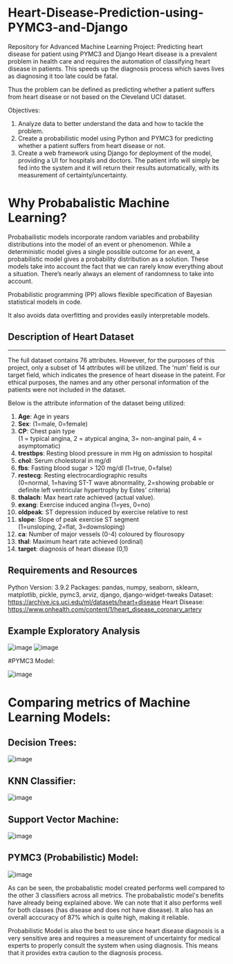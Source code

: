 # Heart-Disease-Prediction-using-PYMC3-and-Django
Repository for Advanced Machine Learning Project: Predicting heart disease for patient using PYMC3 and Django
Heart disease is a prevalent problem in health care and requires the automation of classifying heart disease in patients. This speeds up the diagnosis process which saves lives as diagnosing it too late could be fatal.

Thus the problem can be defined as predicting whether a patient suffers from heart disease or not based on the Cleveland UCI dataset.

Objectives:
1. Analyze data to better understand the data and how to tackle the problem.
2. Create a probabilistic model using Python and PYMC3 for predicting whether a patient suffers from heart disease or not.
3. Create a web framework using Django for deployment of the model, providing a UI for hospitals and doctors. The patient info will simply be fed into the system and it will return their results automatically, with its measurement of certainty/uncertainty.

# Why Probabalistic Machine Learning?
Probabailistic models incorporate random variables and probability distributions into the model of an event or phenomenon. While a deterministic model gives a single possible outcome for an event, a probabilistic model gives a probability distribution as a solution. These models take into account the fact that we can rarely know everything about a situation. There’s nearly always an element of randomness to take into account.

Probabilistic programming (PP) allows flexible specification of Bayesian statistical models in code.

It also avoids data overfitting and provides easily interpretable models.

## Description of Heart Dataset
----
The full dataset contains 76 attributes. However, for the purposes of this project, only a subset of 14 attributes will be utilized. The 'num' field is our target field, which indicates the presence of heart disease in the pateint. 
For ethical purposes, the names and any other personal information of the patients were not included in the dataset.

Below is the attribute information of the dataset being utilized:
<br/>
1. **Age**: Age in years
2. **Sex**: (1=male, 0=female)
3. **CP**: Chest pain type 
   <br/>(1 = typical angina, 2 = atypical angina, 3= non-anginal pain, 4 = asymptomatic)
4. **trestbps**: Resting blood pressure in mm Hg on admission to hospital
5. **chol**: Serum cholestoral in mg/dl
6. **fbs**: Fasting blood sugar > 120 mg/dl (1=true, 0=false)
7. **restecg**: Resting electrocardiographic results 
   <br/>(0=normal, 1=having ST-T wave abnormality, 2=showing probable or definite left ventricular hypertrophy by Estes' criteria)
8. **thalach**: Max heart rate achieved (actual value).
9. **exang**: Exercise induced angina (1=yes, 0=no)
10. **oldpeak**: ST depression induced by exercise relative to rest
11. **slope**: Slope of peak exercise ST segment
    <br/>(1=unsloping, 2=flat, 3=downsloping)
12. **ca**: Number of major vessels (0-4) coloured by flourosopy
13. **thal**: Maximum heart rate achieved (ordinal)
14. **target**: diagnosis of heart disease (0,1)

## Requirements and Resources

Python Version: 3.9.2
Packages: pandas, numpy, seaborn, sklearn, matplotlib, pickle, pymc3, arviz, django, django-widget-tweaks
Dataset: https://archive.ics.uci.edu/ml/datasets/heart+disease
Heart Disease: https://www.onhealth.com/content/1/heart_disease_coronary_artery

## Example Exploratory Analysis
![image](https://github.com/TarynNicole/Heart-Disease-Prediction-using-PYMC3-and-Django/assets/70257895/e2d0040a-5ee1-4bbb-8a42-497dbd98560d)
![image](https://github.com/TarynNicole/Heart-Disease-Prediction-using-PYMC3-and-Django/assets/70257895/ffc46ec4-391a-42ae-895e-c7b687fe2988)

#PYMC3 Model:

![image](https://github.com/TarynNicole/Heart-Disease-Prediction-using-PYMC3-and-Django/assets/70257895/9dc53955-3b1c-4484-a68a-c9ce690f2479)

# Comparing metrics of Machine Learning Models:
## Decision Trees:

![image](https://github.com/TarynNicole/Heart-Disease-Prediction-using-PYMC3-and-Django/assets/70257895/ef75883d-479e-43ac-84b5-c4450502a3b4)


## KNN Classifier:
![image](https://github.com/TarynNicole/Heart-Disease-Prediction-using-PYMC3-and-Django/assets/70257895/bf3aae44-9e60-44ae-9952-b3878fb655e9)


## Support Vector Machine:

![image](https://github.com/TarynNicole/Heart-Disease-Prediction-using-PYMC3-and-Django/assets/70257895/16448af4-0fff-4f2e-8896-435c290cb550)


## PYMC3 (Probabilistic) Model:

![image](https://github.com/TarynNicole/Heart-Disease-Prediction-using-PYMC3-and-Django/assets/70257895/cae6ede2-178f-4c1e-9a3c-30faa7016a6f)


As can be seen, the probabalistic model created performs well compared to the other 3 classifiers across all metrics. The probabalistic model's benefits have already being explained above. We can note that it also performs well for both classes (has disease and does not have disease). It also has an overall acccuracy of 87% which is quite high, making it reliable.

Probabilistic Model is also the best to use since heart disease diagnosis is a very sensitive area and requires a measurement of uncertainty for medical experts to properly consult the system when using diagnosis. This means that it provides extra caution to the diagnosis process.

